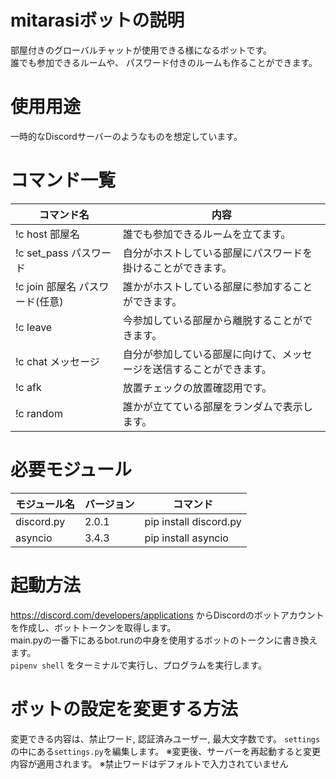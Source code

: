 # mitarasiボットの説明
部屋付きのグローバルチャットが使用できる様になるボットです。  
誰でも参加できるルームや、 パスワード付きのルームも作ることができます。

# 使用用途
一時的なDiscordサーバーのようなものを想定しています。

# コマンド一覧
| コマンド名                      | 内容                                                                 | 
| ------------------------------- | -------------------------------------------------------------------- | 
| !c host 部屋名                  | 誰でも参加できるルームを立てます。                                   | 
| !c set_pass パスワード          | 自分がホストしている部屋にパスワードを掛けることができます。         | 
| !c join 部屋名 パスワード(任意) | 誰かがホストしている部屋に参加することができます。                   | 
| !c leave                        | 今参加している部屋から離脱することができます。                       | 
| !c chat メッセージ              | 自分が参加している部屋に向けて、メッセージを送信することができます。 | 
| !c afk                          | 放置チェックの放置確認用です。                                       | 
| !c random                       | 誰かが立てている部屋をランダムで表示します。                         | 

# 必要モジュール
| モジュール名 | バージョン | コマンド               | 
| ------------ | ---------- | ---------------------- | 
| discord.py   | 2.0.1      | pip install discord.py | 
| asyncio      | 3.4.3      | pip install asyncio    | 

# 起動方法
https://discord.com/developers/applications からDiscordのボットアカウントを作成し、ボットトークンを取得します。  
main.pyの一番下にあるbot.runの中身を使用するボットのトークンに書き換えます。  
```pipenv shell``` をターミナルで実行し、プログラムを実行します。

# ボットの設定を変更する方法
変更できる内容は、禁止ワード, 認証済みユーザー, 最大文字数です。
```settings```の中にある```settings.py```を編集します。
※変更後、サーバーを再起動すると変更内容が適用されます。
※禁止ワードはデフォルトで入力されていません

